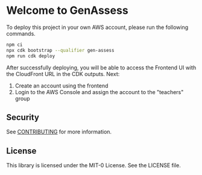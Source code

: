 # Welcome to GenAssess

To deploy this project in your own AWS account, please run the following commands.

```bash
npm ci
npx cdk bootstrap --qualifier gen-assess
npm run cdk deploy
```

After successfully deploying, you will be able to access the Frontend UI with the CloudFront URL in the CDK outputs.
Next:

1. Create an account using the frontend
2. Login to the AWS Console and assign the account to the "teachers" group

## Security

See [CONTRIBUTING](CONTRIBUTING.md#security-issue-notifications) for more information.

## License

This library is licensed under the MIT-0 License. See the LICENSE file.

